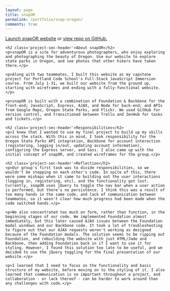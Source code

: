 ```yaml
---
layout: page
title: snapOR
permalink: /portfolio/snap-oregon/
comments: true
---
```


<div>
	<p><a class='res-link' href='http://snaporegon.herokuapp.com/' target='blank'>Launch snapOR website</a> or <a class='res-link' href='https://github.com/snap-oregon/snapOR' target='blank'>view repo on GitHub.</a></p>

	<h2 class='project-sec-header'>About snapOR</h2>
	<p>snapOR is a site for adventurous photographers, who enjoy exploring and photographing the beauty of Oregon. Use our website to explore state parks in Oregon, and see photos that other hikers have taken there.</p>

	<p>Along with two teammates, I built this website as my capstone project for Portland Code School's Full-Stack JavaScript Immersion course. From July 1-31, we built our website from the ground up, starting with wireframes and ending with a fully-functional website.</p>

	<p>snapOR is built with a combination of Foundation & Backbone for the front-end; JavaScript, Express, AJAX, and Node for back-end; and APIs from Google Maps, Oregon State Parks, and Flickr. We used GitHub for version control, and transitioned between Trello and ZenHub for tasks and tickets.</p>

	<h2 class='project-sec-header'>Responsibilities</h2>
	<p>I knew that I wanted to use my final project to build up my skills across the stack. With this in mind, I took responsibility for the Oregon State Parks API integration, Backbone for account interaction (registering, logging in/out, updating account information), configuring the Express server, and Sass. I also came up with the initial concept of snapOR, and created wireframes for the group.</p>

	<h2 class='project-sec-header'>Reflection</h2>
	<p>Our group's first task was to divide responsibilities, so we wouldn't be stepping on each other's code. In spite of this, there were some mishaps when it came to building out the user interactions (logging in, registering, etc), and the functionality got lost. Currently, snapOR uses jQuery to toggle the nav bar when a user action is performed, but there's no persistence. I think this was a result of too many hands in the same code, and lack of communication between teammates, so it wasn't clear how much progress had been made when the code switched hands.</p>

	<p>We also concentrated too much on form, rather than function, in the beginning stages of our code. We implemented Foundation almost immediately, but this later caused AJAX issues between the Foundation modal windows and our Backbone code. It took a lot of troubleshooting to figure out that our AJAX requests weren't working as designed because of the Foundation modals. The solution seems to be ripping out Foundation, and rebuilding the website with just HTML/Jade and Backbone, then adding Foundation back in if I want to use it for styling. However, I found this solution too late to be useful, and we decided to use the jQuery toggling for the final presentation of our website.</p>

	<p>I learned that I need to focus on the functionality and basic structure of my website, before moving on to the styling of it. I also learned that communication is so important throughout a project, and collaboration - or lack thereof - can be harder to work around than any challenges with code.</p>
</div>